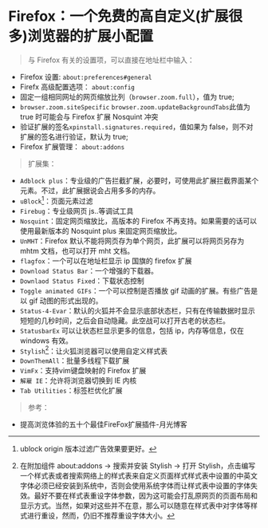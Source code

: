 <link href="../css/style.css" rel="stylesheet" type="text/css" />


# Firefox：一个免费的高自定义(扩展很多)浏览器的扩展小配置

> 与 Firefox 有关的设置项，可以直接在地址栏中输入：

+ Firefox 设置: `about:preferences#general`
+ Firefx 高级配置选项： `about:config`
+ 固定一组相同网址的网页缩放比列（`browser.zoom.full`），值为 true;
+ `browser.zoom.siteSpecific`   `browser.zoom.updateBackgroundTabs`此值为true 时可能会与 Firefox 扩展 Nosquint 冲突
+ 验证扩展的签名`xpinstall.signatures.required`，值如果为 false，则不对扩展的签名进行验证，默认为 true;
+ Firefox 扩展管理： `about:addons`

> 扩展集：

+ `Adblock plus`：专业级的广告拦截扩展，必要时，可使用此扩展拦截界面某个元素。不过，此扩展据说会占用多多的内存。
+ `uBlock`[^ublock]：页面元素过滤
+ `Firebug`：专业级网页 js..等调试工具
+ `Nosquint`：固定网页缩放比，高版本的 Firefox 不再支持。如果需要的话可以使用最新版本的 Nosquint plus 来固定网页缩放比。
+ `UnMHT`：Firefox 默认不能将网页存为单个网页，此扩展可以将网页另存为 mhtm 文档，也可以打开 mht 文档。
+ `flagfox`：一个可以在地址栏显示 ip 国旗的 firefox 扩展
+ `Download Status Bar`：一个增强的下载器。
+ `Downlaod Status Fixed`：下载状态控制
+ `Toggle animated GIFs`：一个可以控制是否播放 gif 动画的扩展。有些广告是以 gif 动图的形式出现的。
+ `Status-4-Evar`：默认的火狐并不会显示底部状态栏，只有在传输数据时显示短短的几秒时间，之后会自动隐藏。此空战可以打开古老的状态栏。
+ `StatusbarEx` 可以让状态栏显示更多的信息，包括 ip，内存等信息，仅在 windows 有效。 
+ `Stylish`[^stylish]：让火狐浏览器可以使用自定义样式表
+ `DownThemAll`：批量多线程下载扩展
+ `VimFx`：支持vim键盘映射的 Firefox 扩展
+ `解雇 IE`：允许将浏览器切换到 IE 内核
+ `Tab Utilities`：标签栏优化扩展

[^ublock]:  ublock origin 版本过滤广告效果要更好。

[^stylish]: 在附加组件 about:addons -> 搜索并安装 Stylish -> 打开 Stylish，点击编写一个样式表或者搜索网络上的样式表来自定义页面样式样式表中设置的中英文字体必须已经安装到系统中，否则会使用系统字体而让样式表中设置的字体失效。最好不要在样式表重设字体参数，因为这可能会打乱原网页的页面布局和显示方式。当然，如果对这些并不在意，那么可以随意在样式表中对字体等样式进行重设，然而，仍旧不推荐重设字体大小。

> 参考：

+ 提高浏览体验的五十个最佳FireFox扩展插件-月光博客

